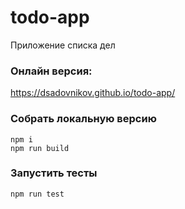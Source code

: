 # todo-app

Приложение списка дел

### Онлайн версия:

https://dsadovnikov.github.io/todo-app/

### Собрать локальную версию

```
npm i
npm run build
```

### Запустить тесты

```
npm run test
```
